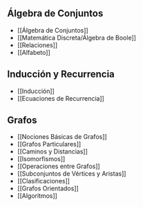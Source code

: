 ## Álgebra de Conjuntos

- [[Álgebra de Conjuntos]]
- [[Matemática Discreta/Álgebra de Boole]]
- [[Relaciones]]
- [[Alfabeto]]

## Inducción y Recurrencia

- [[Inducción]]
- [[Ecuaciones de Recurrencia]]

## Grafos

- [[Nociones Básicas de Grafos]]
- [[Grafos Particulares]]
- [[Caminos y Distancias]]
- [[Isomorfismos]]
- [[Operaciones entre Grafos]]
- [[Subconjuntos de Vértices y Aristas]]
- [[Clasificaciones]]
- [[Grafos Orientados]]
- [[Algoritmos]]
